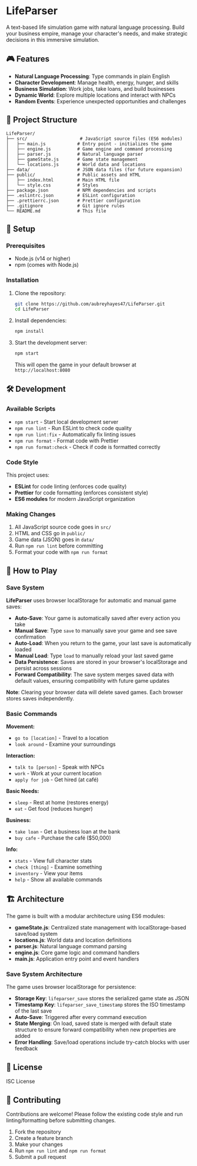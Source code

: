 # LifeParser

A text-based life simulation game with natural language processing. Build your business empire, manage your character's needs, and make strategic decisions in this immersive simulation.

## 🎮 Features

- **Natural Language Processing**: Type commands in plain English
- **Character Development**: Manage health, energy, hunger, and skills
- **Business Simulation**: Work jobs, take loans, and build businesses
- **Dynamic World**: Explore multiple locations and interact with NPCs
- **Random Events**: Experience unexpected opportunities and challenges

## 📁 Project Structure

```
LifeParser/
├── src/                    # JavaScript source files (ES6 modules)
│   ├── main.js            # Entry point - initializes the game
│   ├── engine.js          # Game engine and command processing
│   ├── parser.js          # Natural language parser
│   ├── gameState.js       # Game state management
│   └── locations.js       # World data and locations
├── data/                  # JSON data files (for future expansion)
├── public/                # Public assets and HTML
│   ├── index.html         # Main HTML file
│   └── style.css          # Styles
├── package.json           # NPM dependencies and scripts
├── .eslintrc.json         # ESLint configuration
├── .prettierrc.json       # Prettier configuration
├── .gitignore             # Git ignore rules
└── README.md              # This file
```

## 🚀 Setup

### Prerequisites

- Node.js (v14 or higher)
- npm (comes with Node.js)

### Installation

1. Clone the repository:
   ```bash
   git clone https://github.com/aubreyhayes47/LifeParser.git
   cd LifeParser
   ```

2. Install dependencies:
   ```bash
   npm install
   ```

3. Start the development server:
   ```bash
   npm start
   ```

   This will open the game in your default browser at `http://localhost:8080`

## 🛠️ Development

### Available Scripts

- `npm start` - Start local development server
- `npm run lint` - Run ESLint to check code quality
- `npm run lint:fix` - Automatically fix linting issues
- `npm run format` - Format code with Prettier
- `npm run format:check` - Check if code is formatted correctly

### Code Style

This project uses:
- **ESLint** for code linting (enforces code quality)
- **Prettier** for code formatting (enforces consistent style)
- **ES6 modules** for modern JavaScript organization

### Making Changes

1. All JavaScript source code goes in `src/`
2. HTML and CSS go in `public/`
3. Game data (JSON) goes in `data/`
4. Run `npm run lint` before committing
5. Format your code with `npm run format`

## 🎯 How to Play

### Save System

**LifeParser** uses browser localStorage for automatic and manual game saves:

- **Auto-Save**: Your game is automatically saved after every action you take
- **Manual Save**: Type `save` to manually save your game and see save confirmation
- **Auto-Load**: When you return to the game, your last save is automatically loaded
- **Manual Load**: Type `load` to manually reload your last saved game
- **Data Persistence**: Saves are stored in your browser's localStorage and persist across sessions
- **Forward Compatibility**: The save system merges saved data with default values, ensuring compatibility with future game updates

**Note**: Clearing your browser data will delete saved games. Each browser stores saves independently.

### Basic Commands

**Movement:**
- `go to [location]` - Travel to a location
- `look around` - Examine your surroundings

**Interaction:**
- `talk to [person]` - Speak with NPCs
- `work` - Work at your current location
- `apply for job` - Get hired (at café)

**Basic Needs:**
- `sleep` - Rest at home (restores energy)
- `eat` - Get food (reduces hunger)

**Business:**
- `take loan` - Get a business loan at the bank
- `buy cafe` - Purchase the café ($50,000)

**Info:**
- `stats` - View full character stats
- `check [thing]` - Examine something
- `inventory` - View your items
- `help` - Show all available commands

## 🏗️ Architecture

The game is built with a modular architecture using ES6 modules:

- **gameState.js**: Centralized state management with localStorage-based save/load system
- **locations.js**: World data and location definitions
- **parser.js**: Natural language command parsing
- **engine.js**: Core game logic and command handlers
- **main.js**: Application entry point and event handlers

### Save System Architecture

The game uses browser localStorage for persistence:

- **Storage Key**: `lifeparser_save` stores the serialized game state as JSON
- **Timestamp Key**: `lifeparser_save_timestamp` stores the ISO timestamp of the last save
- **Auto-Save**: Triggered after every command execution
- **State Merging**: On load, saved state is merged with default state structure to ensure forward compatibility when new properties are added
- **Error Handling**: Save/load operations include try-catch blocks with user feedback

## 📝 License

ISC License

## 🤝 Contributing

Contributions are welcome! Please follow the existing code style and run linting/formatting before submitting changes.

1. Fork the repository
2. Create a feature branch
3. Make your changes
4. Run `npm run lint` and `npm run format`
5. Submit a pull request
